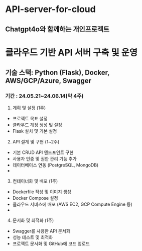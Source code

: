 # API-server-for-cloud
## Chatgpt4o와 함께하는 개인프로젝트

# 클라우드 기반 API 서버 구축 및 운영
## 기술 스택: Python (Flask), Docker, AWS/GCP/Azure, Swagger

###  기간 : 24.05.21~24.06.14(약 4주)

1. 계획 및 설정 (1주)
- 프로젝트 목표 설정
- 클라우드 계정 생성 및 설정
- Flask 설치 및 기본 설정

2. API 설계 및 구현 (1~2주)
  - 기본 CRUD API 엔드포인트 구현
- 사용자 인증 및 권한 관리 기능 추가
- 데이터베이스 연동 (PostgreSQL, MongoDB)
- 
3. 컨테이너화 및 배포 (1주)
- Dockerfile 작성 및 이미지 생성
- Docker Compose 설정
- 클라우드 서비스에 배포 (AWS EC2, GCP Compute Engine 등)
- 
4. 문서화 및 최적화 (1주)
- Swagger를 사용한 API 문서화
- 성능 테스트 및 최적화
- 프로젝트 문서화 및 GitHub에 코드 업로드

